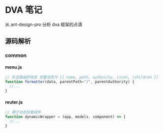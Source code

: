 # DVA 笔记

从 ant-design-pro 分析 dva 框架的点滴

## 源码解析

### common

#### menu.js

```js
// 补全路由的信息 完整信息为 [{ name, path, authority, (icon, )children }]
function formatter(data, parentPath="/", parentAuthority) {
  //...
}
```

#### router.js

```js
// 用于动态加载组件
function dynamicWrapper = (app, models, component) => {
  //...
}
```


